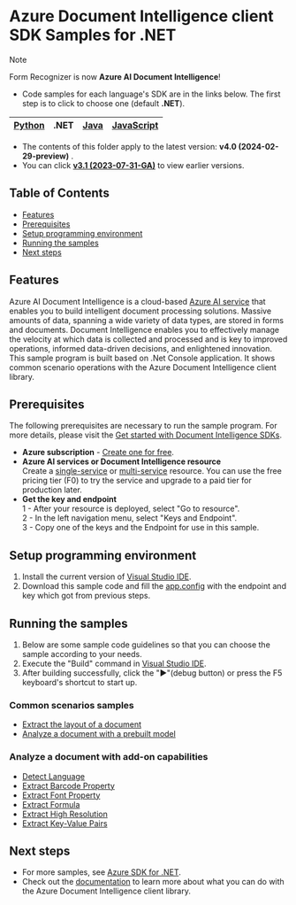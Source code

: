 # Azure Document Intelligence client SDK Samples for .NET
> [!NOTE]
> Form Recognizer is now **Azure AI Document Intelligence**!
- Code samples for each language's SDK are in the links below. The first step is to click to choose one (default **.NET**).

|[Python](../Python(v4.0))| .NET|[Java](../Java(v4.0))| [JavaScript](../JavaScript(v4.0))|
| --- | --- | --- | --- |

-  The contents of this folder apply to the latest version: **v4.0 (2024-02-29-preview)** . 
- You can click  **[v3.1 (2023-07-31-GA)](../../v3.1(2023-07-31-GA)/.NET(v3.1))**  to view earlier versions.
## **Table of Contents**

- [Features](#features)
- [Prerequisites](#prerequisites)
- [Setup programming environment](#setup-programming-environment)
- [Running the samples](#running-the-samples)
- [Next steps](#next-steps)

## **Features**
Azure AI Document Intelligence is a cloud-based [Azure AI service](https://learn.microsoft.com/en-us/azure/ai-services/?view=doc-intel-4.0.0) that enables you to build intelligent document processing solutions. Massive amounts of data, spanning a wide variety of data types, are stored in forms and documents. Document Intelligence enables you to effectively manage the velocity at which data is collected and processed and is key to improved operations, informed data-driven decisions, and enlightened innovation.  
This sample program is built based on .Net Console application. It shows common scenario operations with the Azure Document Intelligence client library.

## **Prerequisites**
The following prerequisites are necessary to run the sample program. For more details, please visit the [Get started with Document Intelligence SDKs](https://aka.ms/AApsqd6).  

* **Azure subscription**  - [Create one for free](https://azure.microsoft.com/free/ai-services/).  
* **Azure AI services or Document Intelligence resource**  
Create a [single-service](https://aka.ms/single-service) or [multi-service](https://aka.ms/multi-service) resource.
You can use the free pricing tier (F0) to try the service and upgrade to a paid tier for production later.  
* **Get the key and endpoint**    
1 - After your resource is deployed, select "Go to resource".   
2 - In the left navigation menu, select "Keys and Endpoint".   
3 - Copy one of the keys and the Endpoint for use in this sample. 



## **Setup programming environment**

1. Install the current version of [Visual Studio IDE](https://visualstudio.microsoft.com/vs/).
2. Download this sample code and fill the [app.config](Quickstarts/app.config) with the endpoint and key which got from previous steps.


## **Running the samples**
1. Below are some sample code guidelines so that you can choose the sample according to your needs. 
2. Execute the "Build" command in [Visual Studio IDE](https://visualstudio.microsoft.com/vs/).
2. After building successfully, click the "▶"(debug button) or press the F5 keyboard's shortcut to start up.  

### Common scenarios samples
- [Extract the layout of a document](Quickstarts/Samples/Sample_ExtractLayout.cs)
- [Analyze a document with a prebuilt model](Quickstarts/Samples/Sample_AnalyzeWithPrebuiltModel.cs)

### Analyze a document with add-on capabilities
- [Detect Language](Quickstarts/Samples/Sample_AddOnCapabilities_DetectLanguage.cs)
- [Extract Barcode Property](Quickstarts/Samples/Sample_AddOnCapabilities_ExtractBarcodeProperty.cs)
- [Extract Font Property](Quickstarts/Samples/Sample_AddOnCapabilities_ExtractFontProperty.cs)
- [Extract Formula](Quickstarts/Samples/Sample_AddOnCapabilities_ExtractFormula.cs)
- [Extract High Resolution](Quickstarts/Samples/Sample_AddOnCapabilities_ExtractHighResolution.cs)
- [Extract Key-Value Pairs](Quickstarts/Samples/Sample_AddOnCapabilities_ExtractKeyValuePairs.cs)


## **Next steps**
-  For more samples, see [Azure SDK for .NET](https://github.com/Azure/azure-sdk-for-net/tree/main/sdk/documentintelligence/Azure.AI.DocumentIntelligence).  
-  Check out the [documentation](https://learn.microsoft.com/en-us/dotnet/api/overview/azure/ai.documentintelligence-readme?view=azure-dotnet-preview) to learn more about what you can do with the Azure Document Intelligence client library.



[cognitive_resource_cli]: https://docs.microsoft.com/azure/cognitive-services/cognitive-services-apis-create-account-cli
[nuget]: https://www.nuget.org/